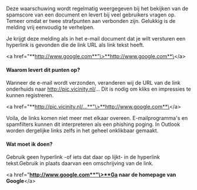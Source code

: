 Deze waarschuwing wordt regelmatig weergegeven bij het bekijken van de
spamscore van een document en levert bij veel gebruikers vragen op.
Temeer omdat er twee strafpunten aan verbonden zijn. Gelukkig is de
melding vrij eenvoudig te verhelpen.

Je krijgt deze melding als in het e-mail document dat je wilt versturen
een hyperlink is gevonden die de link URL als link tekst heeft.

\<a href="**http://www.google.com**"\>**http://www.google.com**\</a\>

#### Waarom levert dit punten op?

Wanneer de e-mail wordt verzonden, veranderen wij de URL van de link
onderhuids naar http://pic.vicinity.nl/... Dit is nodig om kliks en
impressies te kunnen registreren.

\<a
href="**http://pic.vicinity.nl/...**"\>**http://www.google.com**\</a\>

Voila, de links komen niet meer met elkaar overeen. E-mailprogramma's en
spamfilters kunnen dit interpreteren als een phishing poging. In Outlook
worden dergelijke links zelfs in het geheel onklikbaar gemaakt.

#### Wat moet ik doen?

Gebruik geen hyperlink -of iets dat daar op lijkt- in de hyperlink
tekst.Gebruik in plaats daarvan een omschrijving van de link.

\<a href="**http://www.google.com**"\>**Ga naar de homepage van
Google**\</a\>
